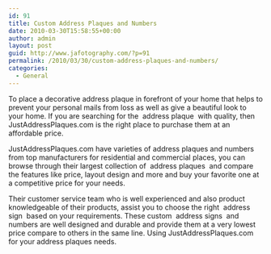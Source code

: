 ```yaml
---
id: 91
title: Custom Address Plaques and Numbers
date: 2010-03-30T15:58:55+00:00
author: admin
layout: post
guid: http://www.jafotography.com/?p=91
permalink: /2010/03/30/custom-address-plaques-and-numbers/
categories:
  - General
---
```

To place a decorative address plaque in forefront of your home that helps to prevent your personal mails from loss as well as give a beautiful look to your home. If you are searching for the &nbsp;address plaque&nbsp; with quality, then JustAddressPlaques.com is the right place to purchase them at an affordable price.

JustAddressPlaques.com have varieties of address plaques and numbers from top manufacturers for residential and commercial places, you can browse through their largest collection of &nbsp;address plaques&nbsp; and compare the features like price, layout design and more and buy your favorite one at a competitive price for your needs.

Their customer service team who is well experienced and also product knowledgeable of their products, assist you to choose the right &nbsp;address sign&nbsp; based on your requirements. These custom &nbsp;address signs&nbsp; and numbers are well designed and durable and provide them at a very lowest price compare to others in the same line. Using JustAddressPlaques.com for your address plaques needs.